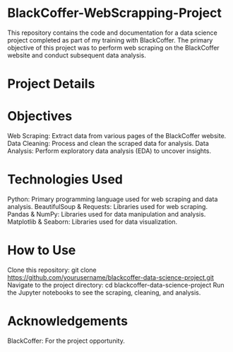 # BlackCoffer-WebScrapping-Project
This repository contains the code and documentation for a data science project completed as part of my training with BlackCoffer. The primary objective of this project was to perform web scraping on the BlackCoffer website and conduct subsequent data analysis.

# Project Details

# Objectives
Web Scraping: Extract data from various pages of the BlackCoffer website.
Data Cleaning: Process and clean the scraped data for analysis.
Data Analysis: Perform exploratory data analysis (EDA) to uncover insights.

# Technologies Used
Python: Primary programming language used for web scraping and data analysis.
BeautifulSoup & Requests: Libraries used for web scraping.
Pandas & NumPy: Libraries used for data manipulation and analysis.
Matplotlib & Seaborn: Libraries used for data visualization.

# How to Use
Clone this repository: git clone https://github.com/yourusername/blackcoffer-data-science-project.git
Navigate to the project directory: cd blackcoffer-data-science-project
Run the Jupyter notebooks to see the scraping, cleaning, and analysis.

# Acknowledgements
BlackCoffer: For the project opportunity.
